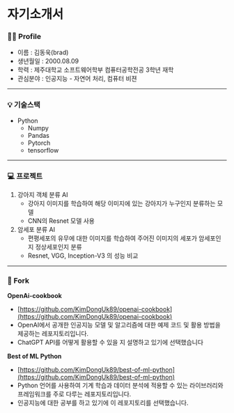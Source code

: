 # 자기소개서

### 👨‍💻 Profile

- 이름 : 김동욱(brad)
- 생년월일 : 2000.08.09
- 학력 : 제주대학교 소프트웨어학부 컴퓨터공학전공 3학년 재학
- 관심분야 : 인공지능 - 자연어 처리, 컴퓨터 비젼

---

### 💡 기술스택
- Python
    - Numpy
    - Pandas
    - Pytorch
    - tensorflow

---

### 💻 프로젝트

1. 강아지 객체 분류 AI
    - 강아지 이미지를 학습하여 해당 이미지에 있는 강아지가 누구인지 분류하는 모델
    - CNN의 Resnet 모델 사용
2. 암세포 분류 AI
    - 편평세포의 유무에 대한 이미지를 학습하여 주어진 이미지의 세포가 암세포인지 정상세포인지 분류
    - Resnet, VGG, Inception-V3 의 성능 비교

---

### 🌟 Fork

**OpenAi-cookbook**

- [https://github.com/KimDongUk89/openai-cookbook](https://github.com/KimDongUk89/openai-cookbook)
- OpenAI에서 공개한 인공지능 모델 및 알고리즘에 대한 예제 코드 및 활용 방법을 제공하는 레포지토리입니다.
- ChatGPT API를 어떻게 활용할 수 있을 지 설명하고 있기에 선택했습니다
    
    

**Best of ML Python**

- [https://github.com/KimDongUk89/best-of-ml-python](https://github.com/KimDongUk89/best-of-ml-python)
- Python 언어를 사용하여 기계 학습과 데이터 분석에 적용할 수 있는 라이브러리와 프레임워크를 주로 다루는 레포지토리입니다.
- 인공지능에 대한 공부를 하고 있기에 이 레포지토리를 선택했습니다.
